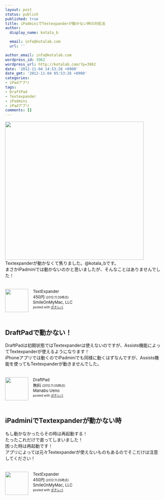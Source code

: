 ```yaml
---
layout: post
status: publish
published: true
title: iPadminiでTextexpanderが動かない時の対処法
author:
  display_name: kotala_b

  email: info@kotalab.com
  url: ''

author_email: info@kotalab.com
wordpress_id: 3962
wordpress_url: http://kotalab.com/?p=3962
date: '2012-11-04 14:53:26 +0900'
date_gmt: '2012-11-04 05:53:26 +0900'
categories:
- iPadアプリ
tags:
- DraftPad
- Textexpander
- iPadmini
- iPadアプリ
comments: []
---
```

<p><a href="http://kotalab.com/wp-content/uploads/textexpander_121105.png" target="_blank"><img src="http://kotalab.com/wp-content/uploads/textexpander_121105.png" alt="" title="textexpander_121105" width="448" height="448" class="alignnone size-full wp-image-3966" /></a><br />
Textexpanderが動かなくて焦りました。@kotala_bです。<br />
まさかiPadminiでは動かないのかと思いましたが、そんなことはありませんでした！</p>
<div class="pochireba" style="text-align:left;font-size:small;padding:20px 0;/zoom: 1;overflow: hidden;"><span class="removed_link" title="http://click.linksynergy.com/fs-bin/click?id=d2yYUp776R4&amp;subid=&amp;offerid=94348.1&amp;type=3&amp;tmpid=3910&amp;RD_PARM1=https%253A%252F%252Fitunes.apple.com%252Fjp%252Fapp%252Ftextexpander%252Fid326180690%253Fmt%253D8%2526uo%253D4"><img src="http://a1820.phobos.apple.com/us/r1000/120/Purple/v4/d0/b3/c3/d0b3c34f-fe31-7646-19bc-e4c2d8e10c7d/mzm.akbkdpbu.png" width="75" height="75" style="float:left;margin:0 15px 0 0;" class="pochi_img" ></span>
<div class="pochi_info" style="text-align:left;/zoom: 1;overflow: hidden;">
<div class="pochi_name"><span class="removed_link" title="http://click.linksynergy.com/fs-bin/click?id=d2yYUp776R4&amp;subid=&amp;offerid=94348.1&amp;type=3&amp;tmpid=3910&amp;RD_PARM1=https%253A%252F%252Fitunes.apple.com%252Fjp%252Fapp%252Ftextexpander%252Fid326180690%253Fmt%253D8%2526uo%253D4">TextExpander</span></div>
<div class="pochi_price" style="display:inline;">450円</div>
<div class="pochi_time" style="font-size:x-small;display:inline;">(2012.11.05時点)</div>
<div class="pochi_seller"><span class="removed_link" title="http://click.linksynergy.com/fs-bin/click?id=d2yYUp776R4&amp;subid=&amp;offerid=94348.1&amp;type=3&amp;tmpid=3910&amp;RD_PARM1=https%253A%252F%252Fitunes.apple.com%252Fjp%252Fartist%252Fsmileonmymac-llc%252Fid326180693%253Fuo%253D4">SmileOnMyMac, LLC</span></div>
<div class="pochi_post" style="font-size:x-small;">posted with <a href="http://pochireba.com">ポチレバ</a></div>
</div>
<div class="pochireba-footer" style="clear: left"></div>
</div>
<p><!--more--></p>
<h2>DraftPadで動かない！</h2>
<p>DraftPadは初期状態ではTextexpanderは使えないのですが、Assists機能によってTextexpanderが使えるようになります！<br />
iPhoneアプリでは動くのでiPadminiでも同様に動くはずなんですが、Assists機能を使ってもTextexpanderが動きませんでした。</p>
<div class="pochireba" style="text-align:left;font-size:small;padding:20px 0;/zoom: 1;overflow: hidden;"><span class="removed_link" title="http://click.linksynergy.com/fs-bin/click?id=d2yYUp776R4&amp;subid=&amp;offerid=94348.1&amp;type=3&amp;tmpid=3910&amp;RD_PARM1=https%253A%252F%252Fitunes.apple.com%252Fjp%252Fapp%252Fdraftpad%252Fid358067114%253Fmt%253D8%2526uo%253D4"><img src="http://a1107.phobos.apple.com/us/r1000/088/Purple/v4/8d/ed/a9/8deda94b-48b6-cb1e-d8fd-62ae508e27a6/mzm.hpqgnsde.png" width="75" height="75" style="float:left;margin:0 15px 0 0;" class="pochi_img" ></span>
<div class="pochi_info" style="text-align:left;/zoom: 1;overflow: hidden;">
<div class="pochi_name"><span class="removed_link" title="http://click.linksynergy.com/fs-bin/click?id=d2yYUp776R4&amp;subid=&amp;offerid=94348.1&amp;type=3&amp;tmpid=3910&amp;RD_PARM1=https%253A%252F%252Fitunes.apple.com%252Fjp%252Fapp%252Fdraftpad%252Fid358067114%253Fmt%253D8%2526uo%253D4">DraftPad</span></div>
<div class="pochi_price" style="display:inline;">無料</div>
<div class="pochi_time" style="font-size:x-small;display:inline;">(2012.11.05時点)</div>
<div class="pochi_seller"><span class="removed_link" title="http://click.linksynergy.com/fs-bin/click?id=d2yYUp776R4&amp;subid=&amp;offerid=94348.1&amp;type=3&amp;tmpid=3910&amp;RD_PARM1=https%253A%252F%252Fitunes.apple.com%252Fjp%252Fartist%252Fmanabu-ueno%252Fid358067117%253Fuo%253D4">Manabu Ueno</span></div>
<div class="pochi_post" style="font-size:x-small;">posted with <a href="http://pochireba.com">ポチレバ</a></div>
</div>
<div class="pochireba-footer" style="clear: left"></div>
</div>
<h2>iPadminiでTextexpanderが動かない時</h2>
<p>もし動かなかったらその時は再起動する！<br />
たったこれだけで直ってしまいました！<br />
困った時は再起動です！<br />
アプリによっては元々Textexpanderが使えないものもあるのでそこだけは注意してください！</p>
<div class="pochireba" style="text-align:left;font-size:small;padding:20px 0;/zoom: 1;overflow: hidden;"><span class="removed_link" title="http://click.linksynergy.com/fs-bin/click?id=d2yYUp776R4&amp;subid=&amp;offerid=94348.1&amp;type=3&amp;tmpid=3910&amp;RD_PARM1=https%253A%252F%252Fitunes.apple.com%252Fjp%252Fapp%252Ftextexpander%252Fid326180690%253Fmt%253D8%2526uo%253D4"><img src="http://a1820.phobos.apple.com/us/r1000/120/Purple/v4/d0/b3/c3/d0b3c34f-fe31-7646-19bc-e4c2d8e10c7d/mzm.akbkdpbu.png" width="75" height="75" style="float:left;margin:0 15px 0 0;" class="pochi_img" ></span>
<div class="pochi_info" style="text-align:left;/zoom: 1;overflow: hidden;">
<div class="pochi_name"><span class="removed_link" title="http://click.linksynergy.com/fs-bin/click?id=d2yYUp776R4&amp;subid=&amp;offerid=94348.1&amp;type=3&amp;tmpid=3910&amp;RD_PARM1=https%253A%252F%252Fitunes.apple.com%252Fjp%252Fapp%252Ftextexpander%252Fid326180690%253Fmt%253D8%2526uo%253D4">TextExpander</span></div>
<div class="pochi_price" style="display:inline;">450円</div>
<div class="pochi_time" style="font-size:x-small;display:inline;">(2012.11.05時点)</div>
<div class="pochi_seller"><span class="removed_link" title="http://click.linksynergy.com/fs-bin/click?id=d2yYUp776R4&amp;subid=&amp;offerid=94348.1&amp;type=3&amp;tmpid=3910&amp;RD_PARM1=https%253A%252F%252Fitunes.apple.com%252Fjp%252Fartist%252Fsmileonmymac-llc%252Fid326180693%253Fuo%253D4">SmileOnMyMac, LLC</span></div>
<div class="pochi_post" style="font-size:x-small;">posted with <a href="http://pochireba.com">ポチレバ</a></div>
</div>
<div class="pochireba-footer" style="clear: left"></div>
</div>
